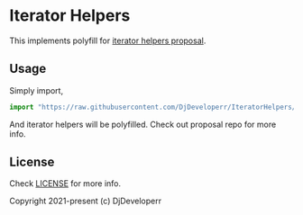 # Iterator Helpers

This implements polyfill for
[iterator helpers proposal](https://github.com/tc39/proposal-iterator-helpers).

## Usage

Simply import,

```ts
import "https://raw.githubusercontent.com/DjDeveloperr/IteratorHelpers/main/mod.ts";
```

And iterator helpers will be polyfilled. Check out proposal repo for more info.

## License

Check [LICENSE](./LICENSE) for more info.

Copyright 2021-present (c) DjDeveloperr
